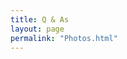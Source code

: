 ```yaml
---
title: Q & As
layout: page
permalink: "Photos.html"
---
```





<article class="grid_12 Visible">
<h5><Photos of the Hall and Cafe to follow</strong></h5>

</article>

